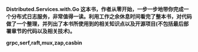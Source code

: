 **Distributed.Services.with.Go 这本书，作者从零开始，一步一步地带你完成一个分布式日志服务，非常值得一读。利用工作之余休息时间看完了整本书，对代码做了一个整理，并列出了本书所使用到的相关知识点以及开源项目(不包括最后部署章节的代码以及相关技术)。**


**grpc,serf,raft,mux,zap,casbin**
